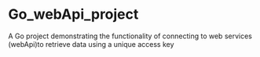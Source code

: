 # Go_webApi_project
A Go project demonstrating the functionality of connecting to web services (webApi)to retrieve data  using a unique access key 
